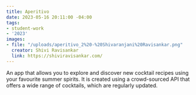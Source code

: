 ```yaml
---
title: Aperitivo
date: 2023-05-16 20:11:00 -04:00
tags:
- student-work
- '2023'
images:
- file: "/uploads/aperitivo_2%20-%20Shivaranjani%20Ravisankar.png"
  creator: Shivi Ravisankar
  link: https://shiviravisankar.com/
---
```


An app that allows you to explore and discover new cocktail recipes using your favourite summer spirits. It is created using a crowd-sourced API that offers a wide range of cocktails, which are regularly updated.